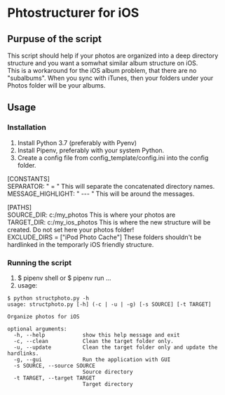 # Phtostructurer for iOS

## Purpuse of the script
This script should help if your photos are organized into a deep directory structure and you want a somwhat similar album structure on iOS.  
This is a workaround for the iOS album problem, that there are no "subalbums". When you sync with iTunes, then your folders under your Photos folder will be your albums.

## Usage

### Installation
1. Install Python 3.7 (preferably with Pyenv)
2. Install Pipenv, preferably with your system Python.
3. Create a config file from config_template/config.ini into the config folder.

[CONSTANTS]  
SEPARATOR: " = " This will separate the concatenated directory names.  
MESSAGE_HIGHLIGHT: " --- " This will be around the messages.  

[PATHS]  
SOURCE_DIR: c:/my_photos This is where your photos are  
TARGET_DIR: c:/my_ios_photos This is where the new structure will be created. Do not set here your photos folder!  
EXCLUDE_DIRS = ["iPod Photo Cache"] These folders shouldn't be hardlinked in the temporarly iOS friendly structure.


### Running the script
1. $ pipenv shell or $ pipenv run ...
2. usage:

```
$ python structphoto.py -h
usage: structphoto.py [-h] (-c | -u | -g) [-s SOURCE] [-t TARGET]

Organize photos for iOS

optional arguments:
  -h, --help            show this help message and exit
  -c, --clean           Clean the target folder only.
  -u, --update          Clean the target folder only and update the hardlinks.
  -g, --gui             Run the application with GUI
  -s SOURCE, --source SOURCE
                        Source directory
  -t TARGET, --target TARGET
                        Target directory
```